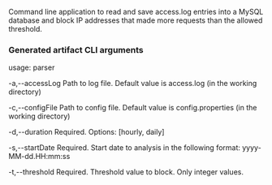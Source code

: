 Command line application to read and save access.log entries into a MySQL database and block IP addresses that made more requests than the allowed threshold.


### Generated artifact CLI arguments
usage: parser

 -a,--accessLog <arg>    Path to log file. Default value is access.log (in the working directory)

 -c,--configFile <arg>   Path to config file. Default value is config.properties (in the working directory)

 -d,--duration <arg>     Required. Options: [hourly, daily]

 -s,--startDate <arg>    Required. Start date to analysis in the following format: yyyy-MM-dd.HH:mm:ss

 -t,--threshold <arg>    Required. Threshold value to block. Only integer values.
	
